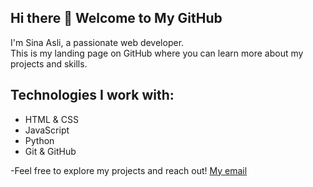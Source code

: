 ## Hi there 👋 Welcome to My GitHub

I'm Sina Asli, a passionate web developer. <br> This is my landing page on GitHub where you can learn more about my projects and skills.
## Technologies I work with:
- HTML & CSS
- JavaScript
- Python
- Git & GitHub
  
-Feel free to explore my projects and reach out!
     <a href="sina.asli@hotmail.com">My email</a>

